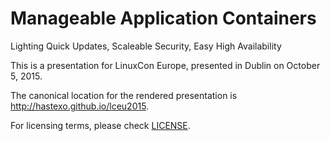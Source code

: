 # Manageable Application Containers
Lighting Quick Updates, Scaleable Security, Easy High Availability

This is a presentation for LinuxCon Europe, presented in Dublin on
October 5, 2015.

The canonical location for the rendered presentation is
http://hastexo.github.io/lceu2015.

For licensing terms, please check [LICENSE](LICENSE).
